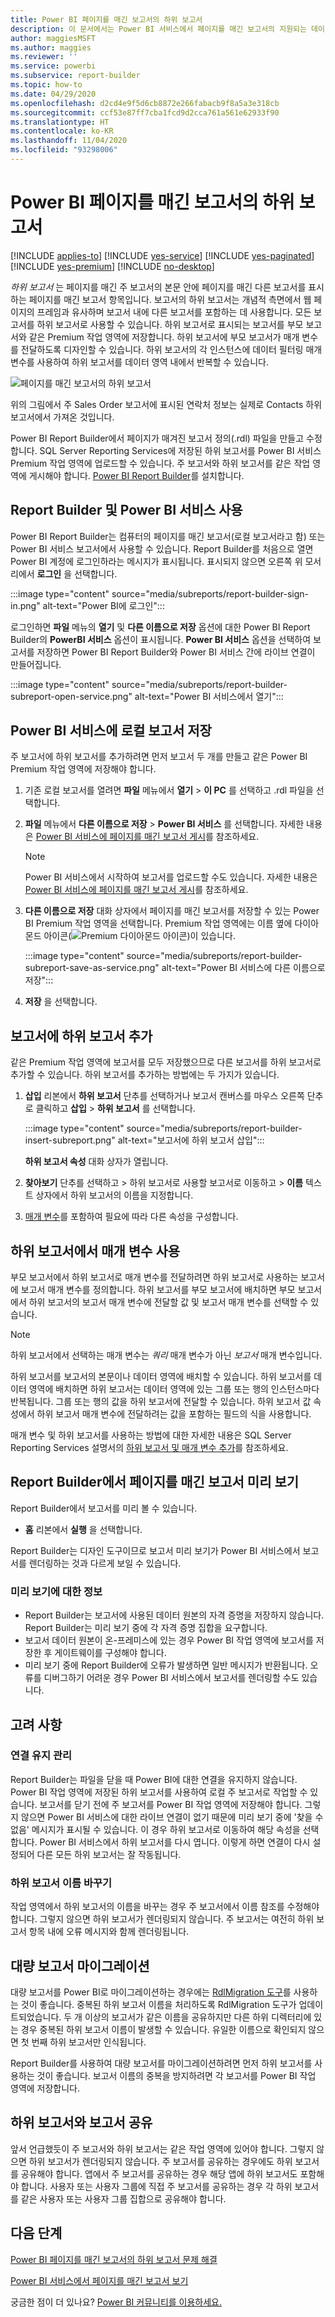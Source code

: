 ```yaml
---
title: Power BI 페이지를 매긴 보고서의 하위 보고서
description: 이 문서에서는 Power BI 서비스에서 페이지를 매긴 보고서의 지원되는 데이터 원본에 관해 알아봅니다.
author: maggiesMSFT
ms.author: maggies
ms.reviewer: ''
ms.service: powerbi
ms.subservice: report-builder
ms.topic: how-to
ms.date: 04/29/2020
ms.openlocfilehash: d2cd4e9f5d6cb8872e266fabacb9f8a5a3e318cb
ms.sourcegitcommit: ccf53e87ff7cba1fcd9d2cca761a561e62933f90
ms.translationtype: HT
ms.contentlocale: ko-KR
ms.lasthandoff: 11/04/2020
ms.locfileid: "93298006"
---
```

# <a name="subreports-in-power-bi-paginated-reports"></a>Power BI 페이지를 매긴 보고서의 하위 보고서

[!INCLUDE [applies-to](../includes/applies-to.md)] [!INCLUDE [yes-service](../includes/yes-service.md)] [!INCLUDE [yes-paginated](../includes/yes-paginated.md)] [!INCLUDE [yes-premium](../includes/yes-premium.md)] [!INCLUDE [no-desktop](../includes/no-desktop.md)] 

*하위 보고서* 는 페이지를 매긴 주 보고서의 본문 안에 페이지를 매긴 다른 보고서를 표시하는 페이지를 매긴 보고서 항목입니다. 보고서의 하위 보고서는 개념적 측면에서 웹 페이지의 프레임과 유사하며 보고서 내에 다른 보고서를 포함하는 데 사용합니다. 모든 보고서를 하위 보고서로 사용할 수 있습니다. 하위 보고서로 표시되는 보고서를 부모 보고서와 같은 Premium 작업 영역에 저장합니다. 하위 보고서에 부모 보고서가 매개 변수를 전달하도록 디자인할 수 있습니다. 하위 보고서의 각 인스턴스에 데이터 필터링 매개 변수를 사용하여 하위 보고서를 데이터 영역 내에서 반복할 수 있습니다.  
  
 ![페이지를 매긴 보고서의 하위 보고서](media/subreports/paginated-report-subreport.png "페이지를 매긴 보고서 하위 보고서")  
  
 위의 그림에서 주 Sales Order 보고서에 표시된 연락처 정보는 실제로 Contacts 하위 보고서에서 가져온 것입니다.  
  
Power BI Report Builder에서 페이지가 매겨진 보고서 정의(.rdl) 파일을 만들고 수정합니다. SQL Server Reporting Services에 저장된 하위 보고서를 Power BI 서비스 Premium 작업 영역에 업로드할 수 있습니다. 주 보고서와 하위 보고서를 같은 작업 영역에 게시해야 합니다. [Power BI Report Builder](https://aka.ms/pbireportbuilder)를 설치합니다.
  
## <a name="work-with-report-builder-and-the-power-bi-service"></a>Report Builder 및 Power BI 서비스 사용

Power BI Report Builder는 컴퓨터의 페이지를 매긴 보고서(로컬 보고서라고 함) 또는 Power BI 서비스 보고서에서 사용할 수 있습니다.  Report Builder를 처음으로 열면 Power BI 계정에 로그인하라는 메시지가 표시됩니다. 표시되지 않으면 오른쪽 위 모서리에서 **로그인** 을 선택합니다.

:::image type="content" source="media/subreports/report-builder-sign-in.png" alt-text="Power BI에 로그인":::

로그인하면 **파일** 메뉴의 **열기** 및 **다른 이름으로 저장** 옵션에 대한 Power BI Report Builder의 **PowerBI 서비스** 옵션이 표시됩니다. **Power BI 서비스** 옵션을 선택하여 보고서를 저장하면 Power BI Report Builder와 Power BI 서비스 간에 라이브 연결이 만들어집니다. 

:::image type="content" source="media/subreports/report-builder-subreport-open-service.png" alt-text="Power BI 서비스에서 열기":::

## <a name="save-a-local-report-to-the-power-bi-service"></a>Power BI 서비스에 로컬 보고서 저장

주 보고서에 하위 보고서를 추가하려면 먼저 보고서 두 개를 만들고 같은 Power BI Premium 작업 영역에 저장해야 합니다. 

1. 기존 로컬 보고서를 열려면 **파일** 메뉴에서 **열기** > **이 PC** 를 선택하고 .rdl 파일을 선택합니다.  

2. **파일** 메뉴에서 **다른 이름으로 저장** > **Power BI 서비스** 를 선택합니다.  자세한 내용은 [Power BI 서비스에 페이지를 매긴 보고서 게시](paginated-reports-save-to-power-bi-service.md)를 참조하세요.

    > [!NOTE]
    > Power BI 서비스에서 시작하여 보고서를 업로드할 수도 있습니다. 자세한 내용은 [Power BI 서비스에 페이지를 매긴 보고서 게시](paginated-reports-save-to-power-bi-service.md)를 참조하세요.

3. **다른 이름으로 저장** 대화 상자에서 페이지를 매긴 보고서를 저장할 수 있는 Power BI Premium 작업 영역을 선택합니다.  Premium 작업 영역에는 이름 옆에 다이아몬드 아이콘(![Premium 다이아몬드 아이콘](media/subreports/report-builder-premium-diamond.png))이 있습니다.

    :::image type="content" source="media/subreports/report-builder-subreport-save-as-service.png" alt-text="Power BI 서비스에 다른 이름으로 저장":::

4. **저장** 을 선택합니다.

## <a name="add-a-subreport-to-a-report"></a>보고서에 하위 보고서 추가

같은 Premium 작업 영역에 보고서를 모두 저장했으므로 다른 보고서를 하위 보고서로 추가할 수 있습니다. 하위 보고서를 추가하는 방법에는 두 가지가 있습니다. 

1. **삽입** 리본에서 **하위 보고서** 단추를 선택하거나 보고서 캔버스를 마우스 오른쪽 단추로 클릭하고 **삽입** > **하위 보고서** 를 선택합니다.

    :::image type="content" source="media/subreports/report-builder-insert-subreport.png" alt-text="보고서에 하위 보고서 삽입":::

    **하위 보고서 속성** 대화 상자가 열립니다.  

2. **찾아보기** 단추를 선택하고 > 하위 보고서로 사용할 보고서로 이동하고 > **이름** 텍스트 상자에서 하위 보고서의 이름을 지정합니다.

3. [매개 변수](#use-parameters-in-subreports)를 포함하여 필요에 따라 다른 속성을 구성합니다.

## <a name="use-parameters-in-subreports"></a>하위 보고서에서 매개 변수 사용  
 부모 보고서에서 하위 보고서로 매개 변수를 전달하려면 하위 보고서로 사용하는 보고서에 보고서 매개 변수를 정의합니다. 하위 보고서를 부모 보고서에 배치하면 부모 보고서에서 하위 보고서의 보고서 매개 변수에 전달할 값 및 보고서 매개 변수를 선택할 수 있습니다.  
  
> [!NOTE]  
> 하위 보고서에서 선택하는 매개 변수는 *쿼리* 매개 변수가 아닌 *보고서* 매개 변수입니다.  
  
 하위 보고서를 보고서의 본문이나 데이터 영역에 배치할 수 있습니다. 하위 보고서를 데이터 영역에 배치하면 하위 보고서는 데이터 영역에 있는 그룹 또는 행의 인스턴스마다 반복됩니다. 그룹 또는 행의 값을 하위 보고서에 전달할 수 있습니다. 하위 보고서 값 속성에서 하위 보고서 매개 변수에 전달하려는 값을 포함하는 필드의 식을 사용합니다.  
  
 매개 변수 및 하위 보고서를 사용하는 방법에 대한 자세한 내용은 SQL Server Reporting Services 설명서의 [하위 보고서 및 매개 변수 추가](/sql/reporting-services/report-design/add-a-subreport-and-parameters-report-builder-and-ssrs)를 참조하세요.  

## <a name="preview-paginated-reports-in-report-builder"></a>Report Builder에서 페이지를 매긴 보고서 미리 보기

Report Builder에서 보고서를 미리 볼 수 있습니다.

- **홈** 리본에서 **실행** 을 선택합니다. 

Report Builder는 디자인 도구이므로 보고서 미리 보기가 Power BI 서비스에서 보고서를 렌더링하는 것과 다르게 보일 수 있습니다.

### <a name="notes-about-previewing"></a>미리 보기에 대한 정보

- Report Builder는 보고서에 사용된 데이터 원본의 자격 증명을 저장하지 않습니다.  Report Builder는 미리 보기 중에 각 자격 증명 집합을 요구합니다.  
- 보고서 데이터 원본이 온-프레미스에 있는 경우 Power BI 작업 영역에 보고서를 저장한 후 게이트웨이를 구성해야 합니다.
- 미리 보기 중에 Report Builder에 오류가 발생하면 일반 메시지가 반환됩니다.  오류를 디버그하기 어려운 경우 Power BI 서비스에서 보고서를 렌더링할 수도 있습니다.  

## <a name="considerations"></a>고려 사항

### <a name="maintaining-the-connection"></a>연결 유지 관리

Report Builder는 파일을 닫을 때 Power BI에 대한 연결을 유지하지 않습니다.  Power BI 작업 영역에 저장된 하위 보고서를 사용하여 로컬 주 보고서로 작업할 수 있습니다. 보고서를 닫기 전에 주 보고서를 Power BI 작업 영역에 저장해야 합니다.  그렇지 않으면 Power BI 서비스에 대한 라이브 연결이 없기 때문에 미리 보기 중에 '찾을 수 없음' 메시지가 표시될 수 있습니다.  이 경우 하위 보고서로 이동하여 해당 속성을 선택합니다.  Power BI 서비스에서 하위 보고서를 다시 엽니다.  이렇게 하면 연결이 다시 설정되어 다른 모든 하위 보고서는 잘 작동됩니다.

### <a name="renaming-a-subreport"></a>하위 보고서 이름 바꾸기

작업 영역에서 하위 보고서의 이름을 바꾸는 경우 주 보고서에서 이름 참조를 수정해야 합니다. 그렇지 않으면 하위 보고서가 렌더링되지 않습니다. 주 보고서는 여전히 하위 보고서 항목 내에 오류 메시지와 함께 렌더링됩니다.

## <a name="migrate-large-reports"></a>대량 보고서 마이그레이션

대량 보고서를 Power BI로 마이그레이션하는 경우에는 [RdlMigration 도구](../guidance/migrate-ssrs-reports-to-power-bi.md)를 사용하는 것이 좋습니다.  중복된 하위 보고서 이름을 처리하도록 RdlMigration 도구가 업데이트되었습니다.  두 개 이상의 보고서가 같은 이름을 공유하지만 다른 하위 디렉터리에 있는 경우 중복된 하위 보고서 이름이 발생할 수 있습니다.  유일한 이름으로 확인되지 않으면 첫 번째 하위 보고서만 인식됩니다.

Report Builder를 사용하여 대량 보고서를 마이그레이션하려면 먼저 하위 보고서를 사용하는 것이 좋습니다. 보고서 이름의 중복을 방지하려면 각 보고서를 Power BI 작업 영역에 저장합니다.

## <a name="share-reports-with-subreports"></a>하위 보고서와 보고서 공유

앞서 언급했듯이 주 보고서와 하위 보고서는 같은 작업 영역에 있어야 합니다. 그렇지 않으면 하위 보고서가 렌더링되지 않습니다. 주 보고서를 공유하는 경우에도 하위 보고서를 공유해야 합니다. 앱에서 주 보고서를 공유하는 경우 해당 앱에 하위 보고서도 포함해야 합니다. 사용자 또는 사용자 그룹에 직접 주 보고서를 공유하는 경우 각 하위 보고서를 같은 사용자 또는 사용자 그룹 집합으로 공유해야 합니다.
  
## <a name="next-steps"></a>다음 단계

[Power BI 페이지를 매긴 보고서의 하위 보고서 문제 해결](subreports-troubleshoot.md)

[Power BI 서비스에서 페이지를 매긴 보고서 보기](../consumer/paginated-reports-view-power-bi-service.md)

궁금한 점이 더 있나요? [Power BI 커뮤니티를 이용하세요.](https://community.powerbi.com/)